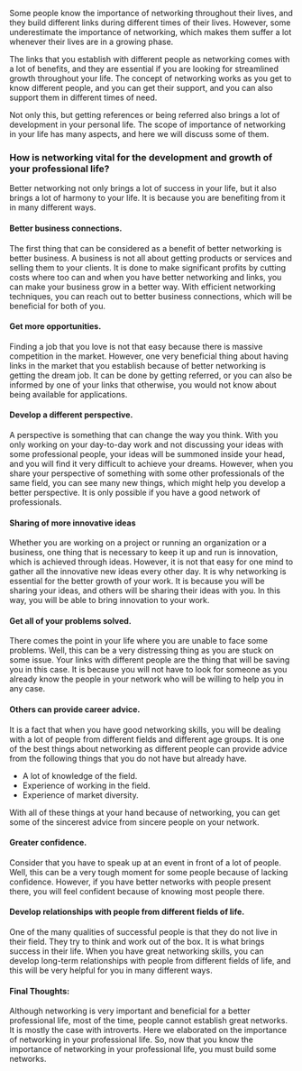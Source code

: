Some people know the importance of networking throughout their lives, and they build different links during different times of their lives. However, some underestimate the importance of networking, which makes them suffer a lot whenever their lives are in a growing phase.

The links that you establish with different people as networking comes with a lot of benefits, and they are essential if you are looking for streamlined growth throughout your life. The concept of networking works as you get to know different people, and you can get their support, and you can also support them in different times of need.

Not only this, but getting references or being referred also brings a lot of development in your personal life. The scope of importance of networking in your life has many aspects, and here we will discuss some of them.

### How is networking vital for the development and growth of your professional life?

Better networking not only brings a lot of success in your life, but it also brings a lot of harmony to your life. It is because you are benefiting from it in many different ways.

#### Better business connections.

The first thing that can be considered as a benefit of better networking is better business. A business is not all about getting products or services and selling them to your clients. It is done to make significant profits by cutting costs where too can and when you have better networking and links, you can make your business grow in a better way.
With efficient networking techniques, you can reach out to better business connections, which will be beneficial for both of you.

#### Get more opportunities.

Finding a job that you love is not that easy because there is massive competition in the market. However, one very beneficial thing about having links in the market that you establish because of better networking is getting the dream job.
It can be done by getting referred, or you can also be informed by one of your links that otherwise, you would not know about being available for applications.

#### Develop a different perspective.

A perspective is something that can change the way you think. With you only working on your day-to-day work and not discussing your ideas with some professional people, your ideas will be summoned inside your head, and you will find it very difficult to achieve your dreams.
However, when you share your perspective of something with some other professionals of the same field, you can see many new things, which might help you develop a better perspective. It is only possible if you have a good network of professionals.

#### Sharing of more innovative ideas

Whether you are working on a project or running an organization or a business, one thing that is necessary to keep it up and run is innovation, which is achieved through ideas. However, it is not that easy for one mind to gather all the innovative new ideas every other day. It is why networking is essential for the better growth of your work.
It is because you will be sharing your ideas, and others will be sharing their ideas with you. In this way, you will be able to bring innovation to your work.

#### Get all of your problems solved.

There comes the point in your life where you are unable to face some problems. Well, this can be a very distressing thing as you are stuck on some issue. Your links with different people are the thing that will be saving you in this case. It is because you will not have to look for someone as you already know the people in your network who will be willing to help you in any case.

#### Others can provide career advice.

It is a fact that when you have good networking skills, you will be dealing with a lot of people from different fields and different age groups. It is one of the best things about networking as different people can provide advice from the following things that you do not have but already have.

- A lot of knowledge of the field.
- Experience of working in the field.
- Experience of market diversity.

With all of these things at your hand because of networking, you can get some of the sincerest advice from sincere people on your network.

#### Greater confidence.

Consider that you have to speak up at an event in front of a lot of people. Well, this can be a very tough moment for some people because of lacking confidence. However, if you have better networks with people present there, you will feel confident because of knowing most people there.

#### Develop relationships with people from different fields of life.

One of the many qualities of successful people is that they do not live in their field. They try to think and work out of the box. It is what brings success in their life. When you have great networking skills, you can develop long-term relationships with people from different fields of life, and this will be very helpful for you in many different ways.

#### Final Thoughts:

Although networking is very important and beneficial for a better professional life, most of the time, people cannot establish great networks. It is mostly the case with introverts. Here we elaborated on the importance of networking in your professional life. So, now that you know the importance of networking in your professional life, you must build some networks.
